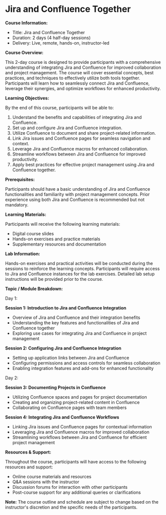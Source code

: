 # Jira and Confluence Together

**Course Information:**

- Title: Jira and Confluence Together
- Duration: 2 days (4 half-day sessions)
- Delivery: Live, remote, hands-on, instructor-led

**Course Overview:**

This 2-day course is designed to provide participants with a comprehensive understanding of integrating Jira and Confluence for improved collaboration and project management. The course will cover essential concepts, best practices, and techniques to effectively utilize both tools together. Participants will learn how to seamlessly connect Jira and Confluence, leverage their synergies, and optimize workflows for enhanced productivity.

**Learning Objectives:**

By the end of this course, participants will be able to:

1. Understand the benefits and capabilities of integrating Jira and Confluence.
2. Set up and configure Jira and Confluence integration.
3. Utilize Confluence to document and share project-related information.
4. Link Jira issues and Confluence pages for seamless navigation and context.
5. Leverage Jira and Confluence macros for enhanced collaboration.
6. Streamline workflows between Jira and Confluence for improved productivity.
7. Apply best practices for effective project management using Jira and Confluence together.

**Prerequisites:**

Participants should have a basic understanding of Jira and Confluence functionalities and familiarity with project management concepts. Prior experience using both Jira and Confluence is recommended but not mandatory.

**Learning Materials:**

Participants will receive the following learning materials:

- Digital course slides
- Hands-on exercises and practice materials
- Supplementary resources and documentation

**Lab Information:**

Hands-on exercises and practical activities will be conducted during the sessions to reinforce the learning concepts. Participants will require access to Jira and Confluence instances for the lab exercises. Detailed lab setup instructions will be provided prior to the course.

**Topic / Module Breakdown:**

Day 1:

**Session 1: Introduction to Jira and Confluence Integration**
- Overview of Jira and Confluence and their integration benefits
- Understanding the key features and functionalities of Jira and Confluence together
- Exploring use cases for integrating Jira and Confluence in project management

**Session 2: Configuring Jira and Confluence Integration**
- Setting up application links between Jira and Confluence
- Configuring permissions and access controls for seamless collaboration
- Enabling integration features and add-ons for enhanced functionality

Day 2:

**Session 3: Documenting Projects in Confluence**
- Utilizing Confluence spaces and pages for project documentation
- Creating and organizing project-related content in Confluence
- Collaborating on Confluence pages with team members

**Session 4: Integrating Jira and Confluence Workflows**
- Linking Jira issues and Confluence pages for contextual information
- Leveraging Jira and Confluence macros for improved collaboration
- Streamlining workflows between Jira and Confluence for efficient project management

**Resources & Support:**

Throughout the course, participants will have access to the following resources and support:

- Online course materials and resources
- Q&A sessions with the instructor
- Discussion forums for interaction with other participants
- Post-course support for any additional queries or clarifications

**Note:** The course outline and schedule are subject to change based on the instructor's discretion and the specific needs of the participants.
